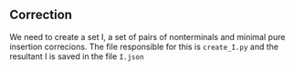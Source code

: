 ## Correction
We need to create a set I, a set of pairs of nonterminals and minimal pure insertion correcions. The file responsible for this is `create_I.py` and the resultant I is saved in the file `I.json`